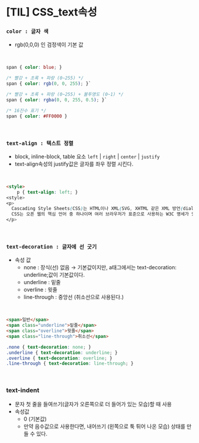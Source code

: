 # [TIL] CSS_text속성

### `color : 글자 색`
- rgb(0,0,0) 인 검정색이 기본 값

<br>

```css
span { color: blue; }

/* 빨강 + 초록 + 파랑 (0~255) */
span { color: rgb(0, 0, 255); }`

/* 빨강 + 초록 + 파랑 (0~255) + 불투명도 (0~1) */
span { color: rgba(0, 0, 255, 0.5); }`

/* 16진수 표기 */
span { color: #FF0000 }
```

<br>

### `text-align : 텍스트 정렬`
- block, inline-block, table 요소
`left` | `right` | `center` | `justify`
- text-align속성의 justify값은 글자를 좌우 정렬 시킨다.

<br>

```html
<style>
	p { text-align: left; }
<style>  
<p>
  Cascading Style Sheets(CSS)는 HTML이나 XML(SVG, XHTML 같은 XML 방언(dialect) 포함)로 작성된 문서의 표현을 기술하기 위해 쓰이는 스타일시트 언어입니다. CSS는 요소가 화면, 종이, 음성이나 다른 매체 상에 어떻게 렌더링되어야 하는지 기술합니다.<br>
  CSS는 오픈 웹의 핵심 언어 중 하나이며 여러 브라우저가 표준으로 사용하는 W3C 명세가 있습니다. 레벨 단위로 개발한 CSS1은 더 이상 사용하지 않고, 다음 레벨인 CSS2.1은 권고안(recommendation)입니다. 더 작은 모듈로 나눈 CSS3은 표준화 과정을 밟고 있습니다.
</p>
```

<br>

### `text-decoration : 글자에 선 긋기`
- 속성 값  
    - none : 장식(선) 없음 → 기본값이지만, a태그에서는 text-decoration: underline;값이 기본값이다.
    - underline : 밑줄
    - overline : 윗줄
    - line-through : 중앙선 (취소선으로 사용된다.)

<br>

```html
<span>일반</span>
<span class="underline">밑줄</span>
<span class="overline">윗줄</span>
<span class="line-through">취소선</span>
```

```css
.none { text-decoration: none; }
.underline { text-decoration: underline; }
.overline { text-decoration: overline; }
.line-through { text-decoration: line-through; }
```
<br>

### text-indent
- 문자 첫 줄을 들여쓰기(글자가 오른쪽으로 더 들어가 있는 모습)할 때 사용
- 속성값
    - 0 (기본값)
    - 만약 음수값으로 사용한다면, 내어쓰기 (왼쪽으로 툭 튀어 나온 모습) 상태를 만들 수 있다.